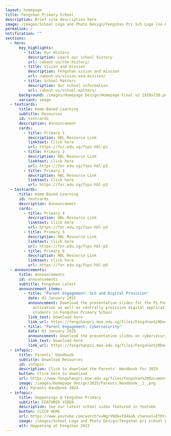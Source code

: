 ```yaml
---
layout: homepage
title: Fengshan Primary School
description: Brief site description here
image: /images/School Logo and Photo Design/Fengshan Pri Sch Logo (no bg).png
permalink: /
notification: ""
sections:
  - hero:
      key_highlights:
        - title: Our History
          description: Learn our school history
          url: /about-us/the-history/
        - title: Vision and mission
          description: Fengshan vision and mission
          url: /about-us/vision-and-mission/
        - title: School Matters
          description: Our school information
          url: /about-us/school-matters/
      background: /images/Homepage Design/Homepage Final v2 1920x720.png
      variant: image
  - textcards:
      title: Home-Based Learning
      subtitle: Resources
      id: textcards
      description: Announcement
      cards:
        - title: Primary 1
          description: HBL Resource Link
          linktext: Click here
          url: https://for.edu.sg/fsps-hbl-p1
        - title: Primary 2
          description: HBL Resource Link
          linktext: Click here
          url: https://for.edu.sg/fsps-hbl-p2
        - title: Primary 3
          description: HBL Resource Link
          linktext: Click here
          url: https://for.edu.sg/fsps-hbl-p3
  - textcards:
      title: Home-Based Learning
      id: textcards
      description: Announcement
      cards:
        - title: Primary 4
          description: HBL Resource Link
          linktext: Click here
          url: https://for.edu.sg/fsps-hbl-p4
        - title: Primary 5
          description: HBL Resource Link
          linktext: Click here
          url: https://for.edu.sg/fsps-hbl-p5
        - title: Primary 6
          description: HBL Resource Link
          linktext: Click here
          url: https://for.edu.sg/fsps-hbl-p6
  - announcements:
      title: Announcements
      id: announcements
      subtitle: Fengshan Latest
      announcement_items:
        - title: "Parent Engagement: SLS and Digital Provision"
          date: 02 January 2025
          announcement: Download the presentation slides for the P1 Parents on SLS
            activation as well as centrally provision digital applications for
            students in Fengshan Primary School
          link_text: Download here
          link_url: https://fengshanpri.moe.edu.sg/files/Fengshan%20Document%20Links/2025/P1_Fengshan_Champion_SLS_amd_Digital_Provisioned_Tools.pdf
        - title: "Parent Engagement: Cybersecurity"
          date: 02 January 2025
          announcement: Download the presentation slides on cybersecurity for our P1 students
          link_text: Download here
          link_url: https://fengshanpri.moe.edu.sg/files/Fengshan%20Document%20Links/2025/P1_Parents_Briefing_on_Cyber_Wellness_2025.pdf
  - infopic:
      title: Parents' Handbook
      subtitle: Download Resources
      id: infopic
      description: Click to download the Parents' Handbook for 2025
      button: Click here to download
      url: https://www.fengshanpri.moe.edu.sg/files/Fengshan%20Document%20Links/2025/Parents__Handbook_2025.pdf
      image: /images/Homepage Design/2025/Parents_Handbook__1_.png
      alt: Parents Handbook 2024
  - infopic:
      title: Happenings @ Fengshan Primary
      subtitle: FEATURED VIDEO
      description: See our latest school video featured in Youtube
      button: CLICK HERE
      url: https://www.youtube.com/watch?v=NgrV6DAvTQ4&ab_channel=ETDtogo
      image: /images/School Logo and Photo Design/fengshan pri school pic.png
      alt: Happening at Fengshan 2023
---
```

